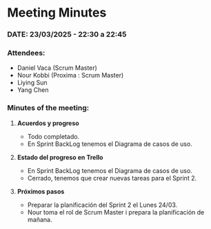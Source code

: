 # **Meeting Minutes**  

### **DATE: 23/03/2025 - 22:30 a 22:45**  

### **Attendees:**  
- Daniel Vaca (Scrum Master)  
- Nour Kobbi  (Proxima : Scrum Master)
- Liying Sun  
- Yang Chen  

### **Minutes of the meeting:**  

1. **Acuerdos y progreso**  
   - Todo completado.
   - En Sprint BackLog tenemos el Diagrama de casos de uso.  

2. **Estado del progreso en Trello**  
   - En Sprint BackLog tenemos el Diagrama de casos de uso.
   - Cerrado, tenemos que crear nuevas tareas para el Sprint 2.

3. **Próximos pasos**  
   - Preparar la planificación del Sprint 2 el Lunes 24/03.
   - Nour toma el rol de Scrum Master i prepara la planificación de mañana.
